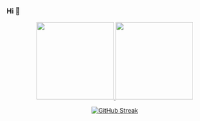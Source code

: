 ### Hi 👋


<!--
**AkmElias/AkmElias** is a ✨ _special_ ✨ repository because its `README.md` (this file) appears on your GitHub profile. -->
<div align="center">
<p align="center">
  <a href="https://github.com/AkmElias">
    <img height="180em" src="https://github-readme-stats-eight-theta.vercel.app/api?username=AkmElias&show_icons=true&theme=algolia&include_all_commits=true&count_private=true"/>
    <img height="180em" src="https://github-readme-stats-eight-theta.vercel.app/api/top-langs/?username=AkmElias&layout=compact&langs_count=8&theme=algolia"/>
  </a>
</p>


[![GitHub Streak](https://github-readme-streak-stats.herokuapp.com/?user=AkmElias&currStreakNum=2FD3EB&fire=pink&sideLabels=F00&theme=nightowl)](https://git.io/streak-stats)
</div>
